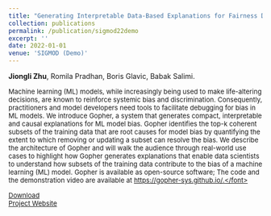 ```yaml
---
title: "Generating Interpretable Data-Based Explanations for Fairness Debugging using Gopher."
collection: publications
permalink: /publication/sigmod22demo
excerpt: ''
date: 2022-01-01
venue: 'SIGMOD (Demo)'
---
```

**Jiongli Zhu**, Romila Pradhan, Boris Glavic, Babak Salimi.<br>

<font size=2>Machine learning (ML) models, while increasingly being used to make life-altering decisions, are known to reinforce systemic bias and discrimination. Consequently, practitioners and model developers need tools to facilitate debugging for bias in ML models. We introduce Gopher, a system that generates compact, interpretable and causal explanations for ML model bias. Gopher identifies the top-k coherent subsets of the training data that are root causes for model bias by quantifying the extent to which removing or updating a subset can resolve the bias. We describe the architecture of Gopher and will walk the audience through real-world use cases to highlight how Gopher generates explanations that enable data scientists to understand how subsets of the training data contribute to the bias of a machine learning (ML) model. Gopher is available as open-source software; The code and the demonstration video are available at https://gopher-sys.github.io/.</font>
<br>

[Download](https://dl.acm.org/doi/abs/10.1145/3514221.3520170)<br>
[Project Website](https://gopher-sys.github.io/)